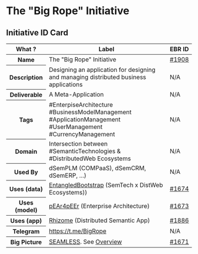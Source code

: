 The "Big Rope" Initiative
==

Initiative ID Card
-
<table>
    <thead>
        <tr>
            <th>What ?</th>
            <th>Label</th>
            <th>EBR ID</th>
        </tr>
    </thead>
    <tbody>
        <tr>
            <th>Name</th>
            <td>The "Big Rope" Initiative</td>
            <td><a href="https://www.topincs.com/EntangledBootstrap/1908">#1908</a></td>
        </tr>
        <tr>
            <th>Description</th>
            <td>Designing an application for designing and managing distributed business applications</td>
            <td>N/A</td>
        </tr>
        <tr>
            <th>Deliverable</th>
            <td>A Meta-Application</td>
            <td>N/A</td>
        </tr>
        <tr>
            <th>Tags</th>
            <td>#EnterpiseArchitecture #BusinessModelManagement #ApplicationManagement #UserManagement #CurrencyManagement</td>
            <td>N/A</td>
        </tr>
        <tr>
            <th>Domain</th>
            <td>Intersection between #SemanticTechnologies & #DistributedWeb Ecosystems</td>
            <td>N/A</td>
        </tr>
        <tr>
            <th>Used By</th>
            <td>dSemPLM (COMPaaS), dSemCRM, dSemERP, ...)</td>
            <td>N/A</td>
        </tr>
        <tr>
            <th>Uses (data)</th>
            <td><a href="https://github.com/iPlumb3r/EntangledBootstrap">EntangledBootstrap</a> (SemTech x DistWeb Ecosystems))</td>
            <td><a href="https://www.topincs.com/EntangledBootstrap/1674">#1674</a></td>
        </tr>
        <tr>
            <th>Uses (model)</th>
            <td><a href="https://github.com/iPlumb3r/pEAr4pEEr">pEAr4pEEr</a> (Enterprise Architecture)</td>
            <td><a href="https://www.topincs.com/EntangledBootstrap/1677">#1673</a></td>
        </tr>
        <tr>
            <th>Uses (app)</th>
            <td><a href="https://github.com/iPlumb3r/Rhizome">Rhizome</a> (Distributed Semantic App)</td>
            <td><a href="https://www.topincs.com/EntangledBootstrap/1886">#1886</a></td>
        </tr>
        <tr>
            <th>Telegram</th>
            <td><a href="https://t.me/BigRope">https://t.me/BigRope</a></td>
            <td>N/A</td>
        </tr>
        <tr>
            <th>Big Picture</th>
            <td><a href="https://github.com/iPlumb3r/SEAMLESS">SEAMLESS</a>. See <a href="http://hubject.net/iPlumb3r/GitHub/BigPicture.html">Overview</a></td>
            <td><a href="https://www.topincs.com/EntangledBootstrap/1671">#1671</a></td>
        </tr>
    </tbody>
</table>

